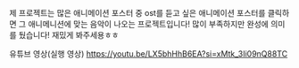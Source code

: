 제 프로젝트는 많은 애니메이션 포스터 중 ost를 듣고 싶은 애니메이션 포스터를 클릭하면 그 애니메니션에 맞는 음악이 나오는 프로젝트입니다! 
많이 부족하지만 완성에 의미를 뒀습니다! 재밌게 봐주세용ㅎㅎ

유튜브 영상(실행 영상)
https://youtu.be/LX5bhHhB6EA?si=xMtk_3Ii09nQ88TC

